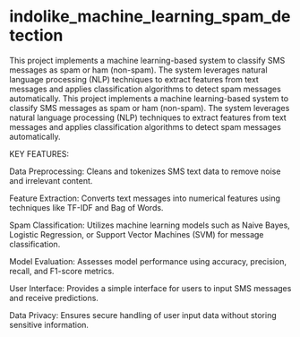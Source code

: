 # indolike_machine_learning_spam_detection
This project implements a machine learning-based system to classify SMS messages as spam or ham (non-spam). The system leverages natural language processing (NLP) techniques to extract features from text messages and applies classification algorithms to detect spam messages automatically.
This project implements a machine learning-based system to classify SMS messages as spam or ham (non-spam). The system leverages natural language processing (NLP) techniques to extract features from text messages and applies classification algorithms to detect spam messages automatically.

KEY FEATURES:

Data Preprocessing: Cleans and tokenizes SMS text data to remove noise and irrelevant content.

Feature Extraction: Converts text messages into numerical features using techniques like TF-IDF and Bag of Words.

Spam Classification: Utilizes machine learning models such as Naive Bayes, Logistic Regression, or Support Vector Machines (SVM) for message classification.

Model Evaluation: Assesses model performance using accuracy, precision, recall, and F1-score metrics.

User Interface: Provides a simple interface for users to input SMS messages and receive predictions.

Data Privacy: Ensures secure handling of user input data without storing sensitive information.


